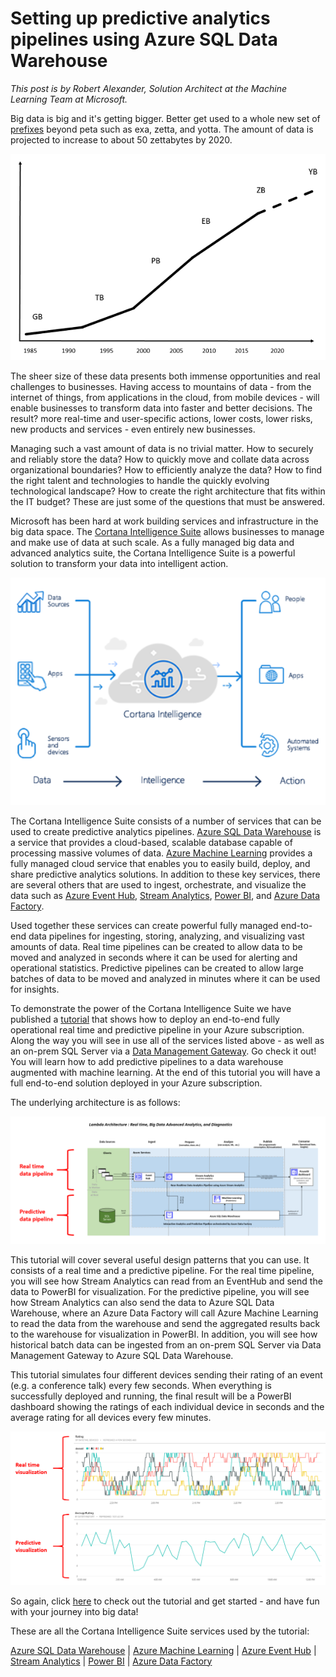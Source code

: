 <properties
	pageTitle="Setting up predictive analytics pipelines using Azure SQL Data Warehouse | Microsoft Azure"
	description="Setting up predictive analytics pipelines using Azure SQL Data Warehouse."
	keywords="adf, azure data factory"
	services="sql-data-warehouse,data-factory,event-hubs,machine-learning,service-bus,stream-analytics"
	documentationCenter=""
	authors="roalexan"
	manager="paulettm"
	editor=""/>

<tags
	ms.service="sql-data-warehouse"
	ms.workload="data-services"
	ms.tgt_pltfrm="na"
	ms.devlang="na"
	ms.topic="article"
	ms.date="04/19/2016"
	ms.author="roalexan" />

# Setting up predictive analytics pipelines using Azure SQL Data Warehouse

*This post is by Robert Alexander, Solution Architect at the Machine Learning Team at Microsoft.*

Big data is big and it's getting bigger. Better get used to a whole new set of <a href="https://en.wikipedia.org/wiki/Metric_prefix">prefixes</a> beyond peta such as exa, zetta, and yotta. The amount of data is projected to increase to about 50 zettabytes by 2020.

![datagrowth](./media/datagrowth-small.png)

The sheer size of these data presents both immense opportunities and real challenges to businesses. Having access to  mountains of data - from the internet of things, from applications in the cloud, from mobile devices - will enable businesses to transform data into faster and better decisions. The result? more real-time and user-specific actions, lower costs, lower risks, new products and services - even entirely new businesses.

Managing such a vast amount of data is no trivial matter. How to securely and reliably store the data? How to quickly move and collate data across organizational boundaries? How to efficiently analyze the data? How to find the right talent and technologies to handle the quickly evolving technological landscape? How to create the right architecture that fits within the IT budget? These are just some of the questions that must be answered.

Microsoft has been hard at work building services and infrastructure in the big data space. The <a href="https://www.microsoft.com/en-us/server-cloud/cortana-intelligence-suite/what-is-cortana-intelligence.aspx">Cortana Intelligence Suite</a> allows businesses to manage and make use of data at such scale. As a fully managed big data and advanced analytics suite, the Cortana Intelligence Suite is a powerful solution to transform your data into intelligent action.

![cortana-intelligence-suite](./media/cortana-intelligence-suite.png)

The Cortana Intelligence Suite consists of a number of services that can be used to create predictive analytics pipelines. <a href="https://azure.microsoft.com/en-us/documentation/articles/sql-data-warehouse-overview-what-is"/>Azure SQL Data Warehouse</a> is a service that provides a cloud-based, scalable database capable of processing massive volumes of data. <a href="https://azure.microsoft.com/en-us/services/machine-learning/">Azure Machine Learning</a> provides a fully managed cloud service that enables you to easily build, deploy, and share predictive analytics solutions. In addition to these key services, there are several others that are used to ingest, orchestrate, and visualize the data such as <a href="https://azure.microsoft.com/en-us/services/event-hubs/"/>Azure Event Hub</a>, <a href="https://azure.microsoft.com/en-us/services/stream-analytics/"/>Stream Analytics</a>, <a href="https://powerbi.microsoft.com/en-us/"/>Power BI</a>, and <a href="https://azure.microsoft.com/en-us/services/data-factory/"/>Azure Data Factory</a>.

Used together these services can create powerful fully managed end-to-end data pipelines for ingesting, storing, analyzing, and visualizing vast amounts of data. Real time pipelines can be created to allow data to be moved and analyzed in seconds where it can be used for alerting and operational statistics.  Predictive pipelines can be created to allow large batches of data to be moved and analyzed in minutes where it can be used for insights.

To demonstrate the power of the Cortana Intelligence Suite we have published a <a href="https://github.com/Azure/CAS-Gallery-Content/tree/master/Tutorials/SQL-Data-Warehouse"/>tutorial</a> that shows how to deploy an end-to-end fully operational real time and predictive pipeline in your Azure subscription. Along the way you will see in use all of the services listed above - as well as an on-prem SQL Server via a <a href="https://msdn.microsoft.com/en-us/library/dn879362.aspx"/>Data Management Gateway</a>. Go check it out! You will learn how to add predictive pipelines to a data warehouse augmented with machine learning. At the end of this tutorial you will have a full end-to-end solution deployed in your Azure subscription.

The underlying architecture is as follows:

![annotated-architecture-image](./media/annotated-architecture.png)

This tutorial will cover several useful design patterns that you can use. It consists of a real time and a predictive pipeline. For the real time pipeline, you will see how Stream Analytics can read from an EventHub and send the data to PowerBI for visualization. For the predictive pipeline, you will see how Stream Analytics can also send the data to Azure SQL Data Warehouse, where an Azure Data Factory will call Azure Machine Learning to read the data from the warehouse and send the aggregated results back to the warehouse for visualization in PowerBI. In addition, you will see how historical batch data can be ingested from an on-prem SQL Server via Data Management Gateway to Azure SQL Data Warehouse.

This tutorial simulates four different devices sending their rating of an event (e.g. a conference talk) every few seconds. When everything is successfully deployed and running, the final result will be a PowerBI dashboard showing the ratings of each individual device in seconds and the average rating for all devices every few minutes.

![dashboard-usecase-image](./media/dashboard-realtime-and-predictive.png)

So again, click <a href="https://github.com/Azure/CAS-Gallery-Content/tree/master/Tutorials/SQL-Data-Warehouse"/>here</a> to check out the tutorial and get started - and have fun with your journey into big data!

These are all the Cortana Intelligence Suite services used by the tutorial:

<a href="https://azure.microsoft.com/en-us/documentation/articles/sql-data-warehouse-overview-what-is"/>Azure SQL Data Warehouse</a> | <a href="https://azure.microsoft.com/en-us/services/machine-learning/">Azure Machine Learning</a> | <a href="https://azure.microsoft.com/en-us/services/event-hubs/"/>Azure Event Hub</a> | <a href="https://azure.microsoft.com/en-us/services/stream-analytics/"/>Stream Analytics</a> | <a href="https://powerbi.microsoft.com/en-us/"/>Power BI</a> | <a href="https://azure.microsoft.com/en-us/services/data-factory/"/>Azure Data Factory</a>
